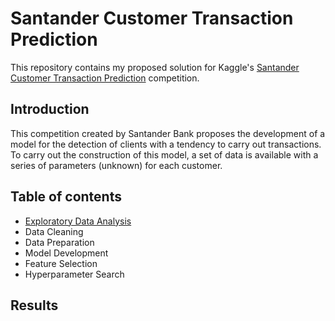 # Santander Customer Transaction Prediction

This repository contains my proposed solution for Kaggle's [Santander Customer Transaction Prediction](https://www.kaggle.com/c/santander-customer-transaction-prediction) competition.

## Introduction

This competition created by Santander Bank proposes the development of a model for the detection of clients with a tendency to carry out transactions. To carry out the construction of this model, a set of data is available with a series of parameters (unknown) for each customer.

## Table of contents
* [Exploratory Data Analysis](https://github.com/glezmartin/Santander-Customer-Transaction-Prediction/blob/main/project_code/exploratory_data_analysis/exploratory_data_analysis.ipynb)
* Data Cleaning
* Data Preparation
* Model Development
* Feature Selection
* Hyperparameter Search

## Results

